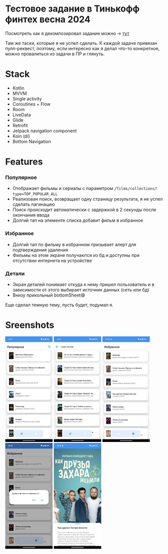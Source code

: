 
# Тестовое задание в Тинькофф финтех весна 2024

Посмотреть как я декомпозировал задание можно -> [тут](https://github.com/users/Markamadeos/projects/1)

Там же таски, которые я не успел сделать. К каждой задаче привязан пулл-реквест, поэтому, если интересно как я делал что-то конкретное, можно провалиться из задачи в ПР и глянуть.

# Stack

 - Kotlin
 - MVVM
 - Single activity
 - Coroutines + Flow
 - Room
 - LiveData
 - Glide
 - Retrofit
 - Jetpack navigation component
 - Koin (di)
 - Bottom Navigation

# Features
 ### Популярное
 - Отображает фильмы и сериалы с параметром `/films/collections?type=TOP_POPULAR_ALL`
 - Реализован поиск, возвращает одну страницу результата, я не успел сделать пагинацию
 - Поиск происходит автоматически с задержкой в 2 секунды после окончания ввода
 - Долгий тап на элементе списка добавит фильм в избранное
 
 ### Избранное
 - Долгий тап по фильму в избранном призывает алерт для подтверждения удаления
 - Фильмы на этом экране получаются из бд и доступны при отсутствии интернета на устройстве
 
### Детали
 - Экран деталей понимает откуда к нему пришел пользователь и в зависимости от этого выбирает источник данных (сеть или бд)
 - Внизу прикольный bottomSheet😅

Еще сделал темную тему, пусть будет, подумал я. 

# Sreenshots
<img src="https://github.com/Markamadeos/Kinopoisk-test-app/blob/develop/sc/sc1.jpeg" width=30% height=30%> <img src="https://github.com/Markamadeos/Kinopoisk-test-app/blob/develop/sc/sc2.jpeg" width=30% height=30%> <img src="https://github.com/Markamadeos/Kinopoisk-test-app/blob/develop/sc/sc3.jpeg" width=30% height=30%>
<img src="https://github.com/Markamadeos/Kinopoisk-test-app/blob/develop/sc/sc4.jpeg" width=30% height=30%> <img src="https://github.com/Markamadeos/Kinopoisk-test-app/blob/develop/sc/sc5.jpeg" width=30% height=30%>
